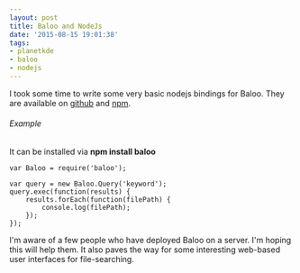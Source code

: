 ```yaml
---
layout: post
title: Baloo and NodeJs
date: '2015-08-15 19:01:38'
tags:
- planetkde
- baloo
- nodejs
---
```


I took some time to write some very basic nodejs bindings for Baloo. They are available on [github](https://github.com/vHanda/node-baloo) and [npm](https://www.npmjs.com/package/baloo).

###### Example
It can be installed via **npm install baloo**

```node
var Baloo = require('baloo');

var query = new Baloo.Query('keyword');
query.exec(function(results) {
    results.forEach(function(filePath) {
        console.log(filePath);
    });
}); 
```

I'm aware of a few people who have deployed Baloo on a server. I'm hoping this will help them. It also paves the way for some interesting web-based user interfaces for file-searching.

